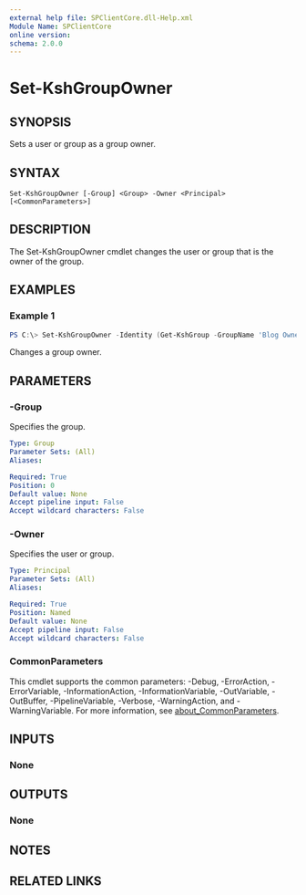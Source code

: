 ```yaml
---
external help file: SPClientCore.dll-Help.xml
Module Name: SPClientCore
online version:
schema: 2.0.0
---
```


# Set-KshGroupOwner

## SYNOPSIS
Sets a user or group as a group owner.

## SYNTAX

```
Set-KshGroupOwner [-Group] <Group> -Owner <Principal> [<CommonParameters>]
```

## DESCRIPTION
The Set-KshGroupOwner cmdlet changes the user or group that is the owner of the group.

## EXAMPLES

### Example 1
```powershell
PS C:\> Set-KshGroupOwner -Identity (Get-KshGroup -GroupName 'Blog Owners') -Owner (Get-KshUser -UserName 'i:0#.f|membership|admin@example.onmicrosoft.com')
```

Changes a group owner.

## PARAMETERS

### -Group
Specifies the group.

```yaml
Type: Group
Parameter Sets: (All)
Aliases:

Required: True
Position: 0
Default value: None
Accept pipeline input: False
Accept wildcard characters: False
```

### -Owner
Specifies the user or group.

```yaml
Type: Principal
Parameter Sets: (All)
Aliases:

Required: True
Position: Named
Default value: None
Accept pipeline input: False
Accept wildcard characters: False
```

### CommonParameters
This cmdlet supports the common parameters: -Debug, -ErrorAction, -ErrorVariable, -InformationAction, -InformationVariable, -OutVariable, -OutBuffer, -PipelineVariable, -Verbose, -WarningAction, and -WarningVariable. For more information, see [about_CommonParameters](http://go.microsoft.com/fwlink/?LinkID=113216).

## INPUTS

### None

## OUTPUTS

### None

## NOTES

## RELATED LINKS
